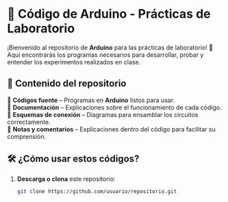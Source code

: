 # 🤖 Código de Arduino - Prácticas de Laboratorio  

¡Bienvenido al repositorio de **Arduino** para las prácticas de laboratorio! 🚀 Aquí encontrarás los programas necesarios para desarrollar, probar y entender los experimentos realizados en clase.  

## 📌 Contenido del repositorio  
🔹 **Códigos fuente** – Programas en **Arduino** listos para usar.  
🔹 **Documentación** – Explicaciones sobre el funcionamiento de cada código.  
🔹 **Esquemas de conexión** – Diagramas para ensamblar los circuitos correctamente.  
🔹 **Notas y comentarios** – Explicaciones dentro del código para facilitar su comprensión.  

## 🛠️ ¿Cómo usar estos códigos?  
1. **Descarga o clona** este repositorio:  
   ```bash
   git clone https://github.com/usuario/repositorio.git
